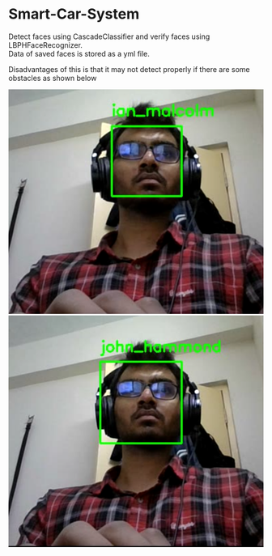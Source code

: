 # Smart-Car-System

Detect faces using CascadeClassifier and verify faces using LBPHFaceRecognizer.</br>
Data of saved faces is stored as a yml file.

Disadvantages of this is that it may not detect properly if there are some obstacles as shown below

![alt text](https://github.com/akshat1326/Smart-Car-System/blob/main/images/false.PNG)
![alt text](https://github.com/akshat1326/Smart-Car-System/blob/main/images/false2.PNG)